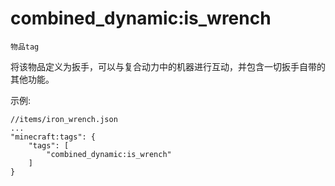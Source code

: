 # combined_dynamic:is_wrench

`物品tag`

将该物品定义为扳手，可以与复合动力中的机器进行互动，并包含一切扳手自带的其他功能。

示例:
```
//items/iron_wrench.json
...
"minecraft:tags": {
    "tags": [
        "combined_dynamic:is_wrench"
    ]
}
```
